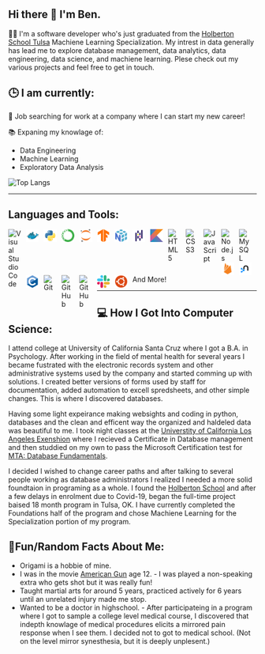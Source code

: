 ## Hi there 👋 I'm Ben.

👨‍🎓 I'm a software developer who's just graduated from the [Holberton School Tulsa](https://www.holbertonschool.com/) Machiene Learning Specialization.
My intrest in data generally has lead me to explore database management, data analytics, data engineering, data science, and machiene learning. Plese check out my various projects and feel free to get in touch.

## 🕒 I am currently:

💼 Job searching for work at a company where I can start my new career!

📚 Expaning my knowlage of:
* Data Engineering
* Machine Learning
* Exploratory Data Analysis

![Top Langs](https://github-readme-stats.vercel.app/api/top-langs/?username=BenDoschGit&theme=highcontrast&show_icons=true&hide=Shell&layout=compact)

---

## Languages and Tools:

[<img align="left" alt="Visual Studio Code" width="26px" src="https://cdn.jsdelivr.net/gh/devicons/devicon/icons/vscode/vscode-original.svg" style="padding-right:10px;" />](https://code.visualstudio.com/ "Visual Studio ")
[<img align="left" alt="Docker" width="26px" src="https://raw.githubusercontent.com/devicons/devicon/1119b9f84c0290e0f0b38982099a2bd027a48bf1/icons/docker/docker-original.svg" style="padding-right:10px;" />](https://www.docker.com/ "Docker")
[<img align="left" alt="Python" width="26px" src="https://raw.githubusercontent.com/devicons/devicon/1119b9f84c0290e0f0b38982099a2bd027a48bf1/icons/python/python-original.svg" style="padding-right:10px;" />](https://www.python.org/ "Python")
[<img align="left" alt="Anaconda" width="26px" src="https://raw.githubusercontent.com/devicons/devicon/1119b9f84c0290e0f0b38982099a2bd027a48bf1/icons/anaconda/anaconda-original.svg" style="padding-right:10px;" />](https://www.anaconda.com/ "Anaconda")
[<img align="left" alt="Jupyter" width="26px" src="https://raw.githubusercontent.com/devicons/devicon/1119b9f84c0290e0f0b38982099a2bd027a48bf1/icons/jupyter/jupyter-original.svg" style="padding-right:10px;" />](https://www.python.org/ "Jupyter")
[<img align="left" alt="TensorFlow" width="26px" src="https://raw.githubusercontent.com/devicons/devicon/1119b9f84c0290e0f0b38982099a2bd027a48bf1/icons/tensorflow/tensorflow-original.svg" style="padding-right:10px;" />](https://www.tensorflow.org/ "Tensorflow")
[<img align="left" alt="Numpy" width="26px" src="https://raw.githubusercontent.com/devicons/devicon/1119b9f84c0290e0f0b38982099a2bd027a48bf1/icons/numpy/numpy-original.svg" style="padding-right:10px;" />](https://numpy.org/ "Numpy")
[<img align="left" alt="Pandas" width="26px" src="https://raw.githubusercontent.com/devicons/devicon/1119b9f84c0290e0f0b38982099a2bd027a48bf1/icons/pandas/pandas-original.svg" style="padding-right:10px;" />](https://pandas.pydata.org/ "Pandas")
[<img align="left" alt="Kotlin" width="26px" src="https://raw.githubusercontent.com/devicons/devicon/1119b9f84c0290e0f0b38982099a2bd027a48bf1/icons/kotlin/kotlin-original.svg" style="padding-right:10px;" />](https://kotlinlang.org/ "Kotlin")
[<img align="left" alt="HTML5" width="26px" src="https://cdn.jsdelivr.net/gh/devicons/devicon/icons/html5/html5-original.svg" style="padding-right:10px;" />](https://html.spec.whatwg.org/multipage/ "HTML5")
[<img align="left" alt="CSS3" width="26px" src="https://cdn.jsdelivr.net/gh/devicons/devicon/icons/css3/css3-original.svg" style="padding-right:10px;" />](https://www.w3.org/TR/2001/WD-css3-roadmap-20010523/ "CSS3")
[<img align="left" alt="JavaScript" width="26px" src="https://cdn.jsdelivr.net/gh/devicons/devicon/icons/javascript/javascript-original.svg" style="padding-right:10px;" />](https://www.javascript.com/ "JavaScript")
[<img align="left" alt="Node.js" width="26px" src="https://cdn.jsdelivr.net/gh/devicons/devicon/icons/nodejs/nodejs-original.svg" style="padding-right:10px;" />](https://nodejs.org/ "Node.js")
[<img align="left" alt="MySQL" width="26px" src="https://cdn.jsdelivr.net/gh/devicons/devicon/icons/mysql/mysql-original.svg" style="padding-right:10px;" />](https://www.mysql.com/ "MySQL")
[<img align="left" alt="Firebase" width="26px" src="https://raw.githubusercontent.com/devicons/devicon/1119b9f84c0290e0f0b38982099a2bd027a48bf1/icons/firebase/firebase-plain.svg" style="padding-right:10px;" />](https://firebase.google.com/ "Firebase")
[<img align="left" alt="Neo4j" width="26px" src="https://raw.githubusercontent.com/devicons/devicon/1119b9f84c0290e0f0b38982099a2bd027a48bf1/icons/neo4j/neo4j-original.svg" style="padding-right:10px;" />](https://neo4j.com/ "Neo4j")
[<img align="left" alt="C90" width="26px" src="https://raw.githubusercontent.com/devicons/devicon/1119b9f84c0290e0f0b38982099a2bd027a48bf1/icons/c/c-original.svg" style="padding-right:10px;" />](https://www.iso-9899.info/wiki/The_Standard "C90")
[<img align="left" alt="Git" width="26px" src="https://cdn.jsdelivr.net/gh/devicons/devicon/icons/git/git-original.svg" style="padding-right:10px;" />](https://git-scm.com/ "Git")
[<img align="left" alt="GitHub" width="26px" src="https://user-images.githubusercontent.com/3369400/139447912-e0f43f33-6d9f-45f8-be46-2df5bbc91289.png" style="padding-right:10px;" />](www.github.com/#gh-light-mode-only "GitHub")
[<img align="left" alt="GitHub" width="26px" src="https://user-images.githubusercontent.com/3369400/139448065-39a229ba-4b06-434b-bc67-616e2ed80c8f.png" style="padding-right:10px;" />](www.github.com/#gh-dark-mode-only "GitHub")
[<img align="left" alt="Slack" width="26px" src="https://raw.githubusercontent.com/devicons/devicon/1119b9f84c0290e0f0b38982099a2bd027a48bf1/icons/slack/slack-original.svg" style="padding-right:10px;" />](www.slack.com/ "Slack")
[<img align="left" alt="ubuntu" width="26px" src="https://raw.githubusercontent.com/devicons/devicon/1119b9f84c0290e0f0b38982099a2bd027a48bf1/icons/ubuntu/ubuntu-plain.svg" style="padding-right:10px;" />](https://ubuntu.com/ "ubuntu")
And More!

---

## 💻 How I Got Into Computer Science:

 I attend college at University of California Santa Cruz where I got a B.A. in Psychology. After working in the field of mental health for several years I became fustrated with the electronic records system and other administrative systems used by the company and started comming up with solutions. I created better versions of forms used by staff for documentation, added automation to excell spredsheets, and other simple changes. This is where I discovered databases.

 Having some light expeirance making websights and coding in python, databases and the clean and efficent way the organized and haldeled data was beautiful to me. I took night classes at the [Universtity of California Los Angeles Exenshion](https://www.uclaextension.edu/digital-technology/data-analytics-management/certificate/database-management) where I recieved a Certificate in Database management and then studdied on my own to pass the Microsoft Certification test for [MTA: Database Fundamentals](https://docs.microsoft.com/en-us/learn/certifications/mta-database-fundamentals/). 

 I decided I wished to change career paths and after talking to several people working as database administrators I realized I needed a more solid foundtaion in programing as a whole. I found the [Holberton School](https://www.holbertonschool.com/) and after a few delays in enrolment due to Covid-19, began the full-time project baised 18 month program in Tulsa, OK. I have currently completed the Foundations half of the program and chose Machiene Learning for the Specialization portion of my program.
  
## 🎉Fun/Random Facts About Me:
  * Origami is a hobbie of mine.
  * I was in the movie [American Gun](https://www.imdb.com/title/tt0416471/?ref_=ttfc_fc_tt) age 12. - I was played a non-speaking extra who gets shot but it was really fun!
  * Taught martial arts for around 5 years, practiced actively for 6 years until an unrelated injury made me stop.
  * Wanted to be a doctor in highschool. - After participateing in a program where I got to sample a college level medical course, I discovered that indepth knowlage of medical procedures elicits a mirrored pain response when I see them. I decided not to got to medical school. (Not on the level mirror synesthesia, but it is deeply unplesent.)
